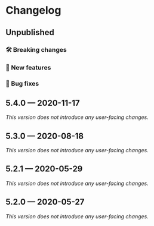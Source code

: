 # Changelog

## Unpublished

### 🛠 Breaking changes

### 🎉 New features

### 🐛 Bug fixes

## 5.4.0 — 2020-11-17

_This version does not introduce any user-facing changes._

## 5.3.0 — 2020-08-18

_This version does not introduce any user-facing changes._

## 5.2.1 — 2020-05-29

*This version does not introduce any user-facing changes.*

## 5.2.0 — 2020-05-27

*This version does not introduce any user-facing changes.*
